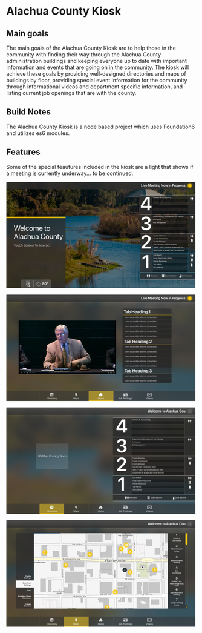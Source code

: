 # Alachua County Kiosk

##  Main goals
The main goals of the Alachua County Kiosk are to help those in the community with finding their way through the Alachua County administration buildings and keeping everyone up to date with important information and events that are going on in the community. The kiosk will achieve these goals by providing well-designed directories and maps of buildings by floor, providing special event information for the community through informational videos and department specific information, and listing current job openings that are with the county.

## Build Notes
The Alachua County Kiosk is a node based project which uses Foundation6 and utilizes es6 modules.

## Features
Some of the special feautures included in the kiosk are a light that shows if a meeting is currently underway... to be continued.

![alt text][screensaver]

[screensaver]: foundation-site/FoundationKiosk/src/assets/img/screensaver.png "Screen Saver for Read Me"

![alt text][home]

[home]: foundation-site/FoundationKiosk/src/assets/img/home-kiosk.png "Home Screen for Read Me"

![alt text][directory]

[directory]: foundation-site/FoundationKiosk/src/assets/img/directory-kiosk.png "Directory for Read Me"

![alt text][maps]

[maps]: foundation-site/FoundationKiosk/src/assets/img/maps-kiosk.png "Map for Read Me"